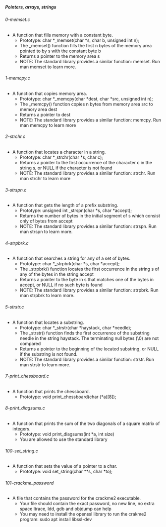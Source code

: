 ##### Pointers, arrays, strings

###### 0-memset.c
- A function that fills memory with a constant byte.
    - Prototype: char *_memset(char *s, char b, unsigned int n);
    - The _memset() function fills the first n bytes of the memory area pointed to by s with the constant byte b
    - Returns a pointer to the memory area s
    - NOTE: The standard library provides a similar function: memset. Run man memset to learn more.
###### 1-memcpy.c
- A function that copies memory area.
    - Prototype: char *_memcpy(char *dest, char *src, unsigned int n);
    - The _memcpy() function copies n bytes from memory area src to memory area dest
    - Returns a pointer to dest
    - NOTE: The standard library provides a similar function: memcpy. Run man memcpy to learn more
###### 2-strchr.c
- A function that locates a character in a string.
    - Prototype: char *_strchr(char *s, char c);
    - Returns a pointer to the first occurrence of the character c in the string s, or NULL if the character is not found
    - NOTE: The standard library provides a similar function: strchr. Run man strchr to learn more
###### 3-strspn.c
-  A function that gets the length of a prefix substring.
    - Prototype: unsigned int _strspn(char *s, char *accept);
    - Returns the number of bytes in the initial segment of s which consist only of bytes from accept
    - NOTE: The standard library provides a similar function: strspn. Run man strspn to learn more.
###### 4-strpbrk.c
- A function that searches a string for any of a set of bytes.
    - Prototype: char *_strpbrk(char *s, char *accept);
    - The _strpbrk() function locates the first occurrence in the string s of any of the bytes in the string accept
    - Returns a pointer to the byte in s that matches one of the bytes in accept, or NULL if no such byte is found
    - NOTE: The standard library provides a similar function: strpbrk. Run man strpbrk to learn more.
###### 5-strstr.c
- A function that locates a substring.
    - Prototype: char *_strstr(char *haystack, char *needle);
    - The _strstr() function finds the first occurrence of the substring needle in the string haystack. The terminating null bytes (\0) are not compared
    - Returns a pointer to the beginning of the located substring, or NULL if the substring is not found.
    - NOTE: The standard library provides a similar function: strstr. Run man strstr to learn more.
###### 7-print_chessboard.c
- A function that prints the chessboard.
    - Prototype: void print_chessboard(char (*a)[8]);
###### 8-print_diagsums.c
- A function that prints the sum of the two diagonals of a square matrix of integers.
    - Prototype: void print_diagsums(int *a, int size)
    - You are allowed to use the standard library
###### 100-set_string.c
- A function that sets the value of a pointer to a char.
	- Prototype: void set_string(char **s, char *to);
###### 101-crackme_password
- A file that contains the password for the crackme2 executable.
	- Your file should contain the exact password, no new line, no extra space
ltrace, ldd, gdb and objdump can help
	- You may need to install the openssl library to run the crakme2 program: sudo apt install libssl-dev
